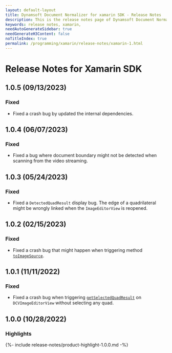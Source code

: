 ```yaml
---
layout: default-layout
title: Dynamsoft Document Normalizer for xamarin SDK - Release Notes
description: This is the release notes page of Dynamsoft Document Normalizer for xamarin SDK.
keywords: release notes, xamarin, 
needAutoGenerateSidebar: true
needGenerateH3Content: false
noTitleIndex: true
permalink: /programming/xamarin/release-notes/xamarin-1.html
---
```


# Release Notes for Xamarin SDK

## 1.0.5 (09/13/2023)

### Fixed

- Fixed a crash bug by updated the internal dependencies.

## 1.0.4 (06/07/2023)

### Fixed

- Fixed a bug where document boundary might not be detected when scanning from the video streaming.

## 1.0.3 (05/24/2023)

### Fixed

- Fixed a `DetectedQuadResult` display bug. The edge of a quadrilateral might be wrongly linked when the `ImageEditorView`
is reopened.

## 1.0.2 (02/15/2023)

### Fixed

- Fixed a crash bug that might happen when triggering method [`toImageSource`](../api-reference/image-data.md#toimagesource).

## 1.0.1 (11/11/2022)

### Fixed

- Fixed a crash bug when triggering [`getSelectedQuadResult`](../api-reference/image-editor-view.md#getselectedquadresult) on `DCVImageEditorView` without selecting any quad.  

## 1.0.0 (10/28/2022)

### Highlights

{%- include release-notes/product-highlight-1.0.0.md -%}
